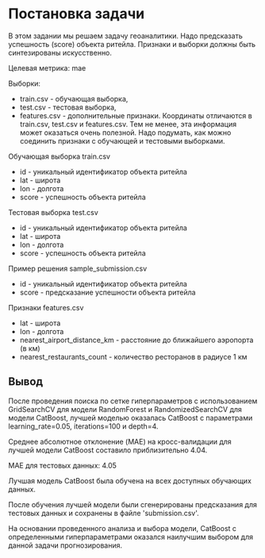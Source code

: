 # Постановка задачи 

В этом задании мы решаем задачу геоаналитики. Надо предсказать успешность (score) объекта ритейла. Признаки и выборки должны быть синтезированы искусственно.

Целевая метрика: mae

Выборки:
- train.csv - обучающая выборка,
- test.csv - тестовая выборка,
- features.csv - дополнительные признаки. Координаты отличаются в train.csv, test.csv и features.csv. 
Тем не менее, эта информация может оказаться очень полезной. Надо подумать, как можно соединить признаки с обучающей и тестовыми выборками.

Обучающая выборка train.csv
- id - уникальный идентификатор объекта ритейла
- lat - широта
- lon - долгота
- score - успешность объекта ритейла


Тестовая выборка test.csv
- id - уникальный идентификатор объекта ритейла
- lat - широта
- lon - долгота
- score - успешность объекта ритейла


Пример решения sample_submission.csv
- id - уникальный идентификатор объекта ритейла
- score - предсказание успешности объекта ритейла

Признаки features.csv
- lat - широта
- lon - долгота
- nearest_airport_distance_km - расстояние до ближайшего аэропорта (в км)
- nearest_restaurants_count - количество ресторанов в радиусе 1 км


## Вывод 

После проведения поиска по сетке гиперпараметров с использованием GridSearchCV для модели RandomForest и RandomizedSearchCV для модели CatBoost, лучшей моделью оказалась CatBoost с параметрами learning_rate=0.05, iterations=100 и depth=4.

Среднее абсолютное отклонение (MAE) на кросс-валидации для лучшей модели CatBoost составило приблизительно 4.04.

MAE для тестовых данных: 4.05

Лучшая модель CatBoost была обучена на всех доступных обучающих данных.

После обучения лучшей модели были сгенерированы предсказания для тестовых данных и сохранены в файле 'submission.csv'.

На основании проведенного анализа и выбора модели, CatBoost с определенными гиперпараметрами оказался наилучшим выбором для данной задачи прогнозирования.

